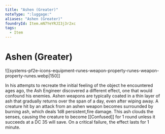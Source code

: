 ```yaml
---
title: "Ashen (Greater)"
noteType: ":luggage:"
aliases: "Ashen (Greater)"
foundryId: Item.mN7YeYRJI3j3r2xc
tags:
  - Item
---
```


# Ashen (Greater)
![[systems-pf2e-icons-equipment-runes-weapon-property-runes-weapon-property-runes.webp|150]]

In his attempts to recreate the initial feeling of the object he encountered ages ago, the Ash Engineer discovered a different effect, one that would confound his enemies. Ashen weapons are typically coated in a thin layer of ash that gradually returns over the span of a day, even after wiping away. A creature hit by an attack from an ashen weapon becomes surrounded by burning ash, which deals 1d8 persistent,fire damage. This ash clouds the senses, causing the creature to become [[Confused]] for 1 round unless it succeeds at a DC 35 will save. On a critical failure, the effect lasts for 1 minute.
